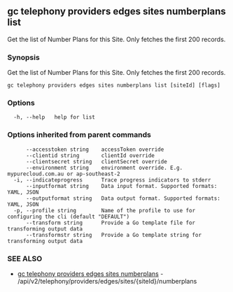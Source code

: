 ## gc telephony providers edges sites numberplans list

Get the list of Number Plans for this Site. Only fetches the first 200 records.

### Synopsis

Get the list of Number Plans for this Site. Only fetches the first 200 records.

```
gc telephony providers edges sites numberplans list [siteId] [flags]
```

### Options

```
  -h, --help   help for list
```

### Options inherited from parent commands

```
      --accesstoken string    accessToken override
      --clientid string       clientId override
      --clientsecret string   clientSecret override
      --environment string    environment override. E.g. mypurecloud.com.au or ap-southeast-2
  -i, --indicateprogress      Trace progress indicators to stderr
      --inputformat string    Data input format. Supported formats: YAML, JSON
      --outputformat string   Data output format. Supported formats: YAML, JSON
  -p, --profile string        Name of the profile to use for configuring the cli (default "DEFAULT")
      --transform string      Provide a Go template file for transforming output data
      --transformstr string   Provide a Go template string for transforming output data
```

### SEE ALSO

* [gc telephony providers edges sites numberplans](gc_telephony_providers_edges_sites_numberplans.html)	 - /api/v2/telephony/providers/edges/sites/{siteId}/numberplans


